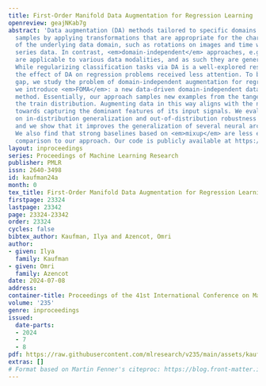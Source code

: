 ```yaml
---
title: First-Order Manifold Data Augmentation for Regression Learning
openreview: geajNKab7g
abstract: 'Data augmentation (DA) methods tailored to specific domains generate synthetic
  samples by applying transformations that are appropriate for the characteristics
  of the underlying data domain, such as rotations on images and time warping on time
  series data. In contrast, <em>domain-independent</em> approaches, e.g. <em>mixup</em>,
  are applicable to various data modalities, and as such they are general and versatile.
  While regularizing classification tasks via DA is a well-explored research topic,
  the effect of DA on regression problems received less attention. To bridge this
  gap, we study the problem of domain-independent augmentation for regression, and
  we introduce <em>FOMA</em>: a new data-driven domain-independent data augmentation
  method. Essentially, our approach samples new examples from the tangent planes of
  the train distribution. Augmenting data in this way aligns with the network tendency
  towards capturing the dominant features of its input signals. We evaluate <em>FOMA</em>
  on in-distribution generalization and out-of-distribution robustness benchmarks,
  and we show that it improves the generalization of several neural architectures.
  We also find that strong baselines based on <em>mixup</em> are less effective in
  comparison to our approach. Our code is publicly available at https://github.com/azencot-group/FOMA'
layout: inproceedings
series: Proceedings of Machine Learning Research
publisher: PMLR
issn: 2640-3498
id: kaufman24a
month: 0
tex_title: First-Order Manifold Data Augmentation for Regression Learning
firstpage: 23324
lastpage: 23342
page: 23324-23342
order: 23324
cycles: false
bibtex_author: Kaufman, Ilya and Azencot, Omri
author:
- given: Ilya
  family: Kaufman
- given: Omri
  family: Azencot
date: 2024-07-08
address:
container-title: Proceedings of the 41st International Conference on Machine Learning
volume: '235'
genre: inproceedings
issued:
  date-parts:
  - 2024
  - 7
  - 8
pdf: https://raw.githubusercontent.com/mlresearch/v235/main/assets/kaufman24a/kaufman24a.pdf
extras: []
# Format based on Martin Fenner's citeproc: https://blog.front-matter.io/posts/citeproc-yaml-for-bibliographies/
---
```

